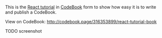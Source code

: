 This is the [React tutorial](https://reactjs.org/tutorial/tutorial.html) in [CodeBook](http://codebook.page/) form to show how easy it is to write and publish a CodeBook.

View on CodeBook: http://codebook.page/316353899/react-tutorial-book

TODO screenshot

